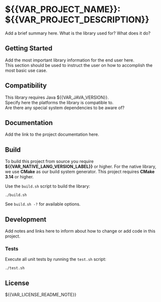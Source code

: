 # ${{VAR_PROJECT_NAME}}: ${{VAR_PROJECT_DESCRIPTION}}

Add a brief summary here. What is the library used for? What does it do?

## Getting Started

Add the most important library information for the end user here.  
This section should be used to instruct the user on how to accomplish the most basic use case.


## Compatibility

This library requires Java ${{VAR_JAVA_VERSION}}.  
Specify here the platforms the library is compatible to.  
Are there any special system dependencies to be aware of?


## Documentation

Add the link to the project documentation here.


## Build

To build this project from source you require **${{VAR_NATIVE_LANG_VERSION_LABEL}}** or higher.
For the native library, we use **CMake** as our build system generator. This project requires **CMake 3.14** or higher.

Use the ```build.sh``` script to build the library:
```
./build.sh
```
See ```build.sh -?``` for available options.


## Development

Add notes and links here to inform about how to change or add code in this project.

### Tests

Execute all unit tests by running the ```test.sh``` script:
```
./test.sh
```


## License

${{VAR_LICENSE_README_NOTE}}

